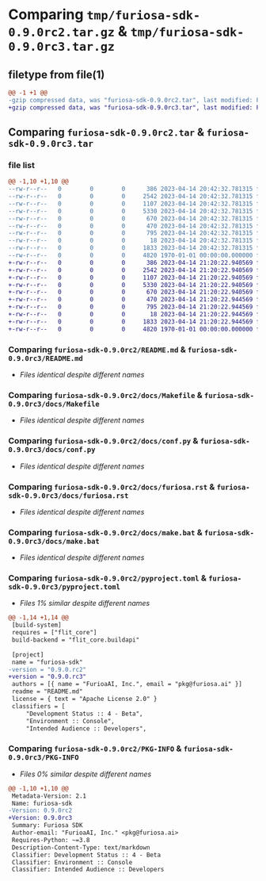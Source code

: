 # Comparing `tmp/furiosa-sdk-0.9.0rc2.tar.gz` & `tmp/furiosa-sdk-0.9.0rc3.tar.gz`

## filetype from file(1)

```diff
@@ -1 +1 @@
-gzip compressed data, was "furiosa-sdk-0.9.0rc2.tar", last modified: Fri Apr 14 20:49:40 2023, max compression
+gzip compressed data, was "furiosa-sdk-0.9.0rc3.tar", last modified: Fri Apr 14 21:26:11 2023, max compression
```

## Comparing `furiosa-sdk-0.9.0rc2.tar` & `furiosa-sdk-0.9.0rc3.tar`

### file list

```diff
@@ -1,10 +1,10 @@
--rw-r--r--   0        0        0      386 2023-04-14 20:42:32.781315 furiosa-sdk-0.9.0rc2/Makefile
--rw-r--r--   0        0        0     2542 2023-04-14 20:42:32.781315 furiosa-sdk-0.9.0rc2/README.md
--rw-r--r--   0        0        0     1107 2023-04-14 20:42:32.781315 furiosa-sdk-0.9.0rc2/docs/Makefile
--rw-r--r--   0        0        0     5330 2023-04-14 20:42:32.781315 furiosa-sdk-0.9.0rc2/docs/conf.py
--rw-r--r--   0        0        0      670 2023-04-14 20:42:32.781315 furiosa-sdk-0.9.0rc2/docs/furiosa.rst
--rw-r--r--   0        0        0      470 2023-04-14 20:42:32.781315 furiosa-sdk-0.9.0rc2/docs/index.rst
--rw-r--r--   0        0        0      795 2023-04-14 20:42:32.781315 furiosa-sdk-0.9.0rc2/docs/make.bat
--rw-r--r--   0        0        0       18 2023-04-14 20:42:32.781315 furiosa-sdk-0.9.0rc2/furiosa/sdk/__init__.py
--rw-r--r--   0        0        0     1833 2023-04-14 20:42:32.781315 furiosa-sdk-0.9.0rc2/pyproject.toml
--rw-r--r--   0        0        0     4820 1970-01-01 00:00:00.000000 furiosa-sdk-0.9.0rc2/PKG-INFO
+-rw-r--r--   0        0        0      386 2023-04-14 21:20:22.940569 furiosa-sdk-0.9.0rc3/Makefile
+-rw-r--r--   0        0        0     2542 2023-04-14 21:20:22.940569 furiosa-sdk-0.9.0rc3/README.md
+-rw-r--r--   0        0        0     1107 2023-04-14 21:20:22.940569 furiosa-sdk-0.9.0rc3/docs/Makefile
+-rw-r--r--   0        0        0     5330 2023-04-14 21:20:22.940569 furiosa-sdk-0.9.0rc3/docs/conf.py
+-rw-r--r--   0        0        0      670 2023-04-14 21:20:22.940569 furiosa-sdk-0.9.0rc3/docs/furiosa.rst
+-rw-r--r--   0        0        0      470 2023-04-14 21:20:22.944569 furiosa-sdk-0.9.0rc3/docs/index.rst
+-rw-r--r--   0        0        0      795 2023-04-14 21:20:22.944569 furiosa-sdk-0.9.0rc3/docs/make.bat
+-rw-r--r--   0        0        0       18 2023-04-14 21:20:22.944569 furiosa-sdk-0.9.0rc3/furiosa/sdk/__init__.py
+-rw-r--r--   0        0        0     1833 2023-04-14 21:20:22.944569 furiosa-sdk-0.9.0rc3/pyproject.toml
+-rw-r--r--   0        0        0     4820 1970-01-01 00:00:00.000000 furiosa-sdk-0.9.0rc3/PKG-INFO
```

### Comparing `furiosa-sdk-0.9.0rc2/README.md` & `furiosa-sdk-0.9.0rc3/README.md`

 * *Files identical despite different names*

### Comparing `furiosa-sdk-0.9.0rc2/docs/Makefile` & `furiosa-sdk-0.9.0rc3/docs/Makefile`

 * *Files identical despite different names*

### Comparing `furiosa-sdk-0.9.0rc2/docs/conf.py` & `furiosa-sdk-0.9.0rc3/docs/conf.py`

 * *Files identical despite different names*

### Comparing `furiosa-sdk-0.9.0rc2/docs/furiosa.rst` & `furiosa-sdk-0.9.0rc3/docs/furiosa.rst`

 * *Files identical despite different names*

### Comparing `furiosa-sdk-0.9.0rc2/docs/make.bat` & `furiosa-sdk-0.9.0rc3/docs/make.bat`

 * *Files identical despite different names*

### Comparing `furiosa-sdk-0.9.0rc2/pyproject.toml` & `furiosa-sdk-0.9.0rc3/pyproject.toml`

 * *Files 1% similar despite different names*

```diff
@@ -1,14 +1,14 @@
 [build-system]
 requires = ["flit_core"]
 build-backend = "flit_core.buildapi"
 
 [project]
 name = "furiosa-sdk"
-version = "0.9.0.rc2"
+version = "0.9.0.rc3"
 authors = [{ name = "FurioaAI, Inc.", email = "pkg@furiosa.ai" }]
 readme = "README.md"
 license = { text = "Apache License 2.0" }
 classifiers = [
     "Development Status :: 4 - Beta",
     "Environment :: Console",
     "Intended Audience :: Developers",
```

### Comparing `furiosa-sdk-0.9.0rc2/PKG-INFO` & `furiosa-sdk-0.9.0rc3/PKG-INFO`

 * *Files 0% similar despite different names*

```diff
@@ -1,10 +1,10 @@
 Metadata-Version: 2.1
 Name: furiosa-sdk
-Version: 0.9.0rc2
+Version: 0.9.0rc3
 Summary: Furiosa SDK
 Author-email: "FurioaAI, Inc." <pkg@furiosa.ai>
 Requires-Python: ~=3.8
 Description-Content-Type: text/markdown
 Classifier: Development Status :: 4 - Beta
 Classifier: Environment :: Console
 Classifier: Intended Audience :: Developers
```

